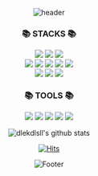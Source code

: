 <div align=center>
  
![header](https://capsule-render.vercel.app/api?type=waving&color=gradient&height=200&section=header&text=Studying...!&fontSize=50)
<!-- 안녕하세요 웹개발을 공부하는 이다인입니다. 글씨를 고치고싶은데... 여기에다 포트폴리오는 못하나..? -->

<h3>📚 STACKS 📚</h3>
<img src="https://img.shields.io/badge/java-007396?style=for-the-badge&logo=ava&logoColor=white"> <!-- 자바 이미지 사라짐...ㅠ-->
<img src="https://img.shields.io/badge/python-3776AB?style=for-the-badge&logo=python&logoColor=white"><!-- 자바 이미지 사라짐...ㅠ-->
<img src="https://img.shields.io/badge/javascript-F7DF1E?style=for-the-badge&logo=javascript&logoColor=black"> <br>
  
<img src="https://img.shields.io/badge/html5-E34F26?style=for-the-badge&logo=html5&logoColor=white"> 
<img src="https://img.shields.io/badge/css-1572B6?style=for-the-badge&logo=css3&logoColor=white"> 
<img src="https://img.shields.io/badge/jquery-0769AD?style=for-the-badge&logo=jquery&logoColor=white">
<img src="https://img.shields.io/badge/oracle-F80000?style=for-the-badge&logo=oracle&logoColor=white"> 
<img src="https://img.shields.io/badge/mysql-4479A1?style=for-the-badge&logo=mysql&logoColor=white"> <br>

<img src="https://img.shields.io/badge/spring-6DB33F?style=for-the-badge&logo=spring&logoColor=white"> 
<img src="https://img.shields.io/badge/bootstrap-7952B3?style=for-the-badge&logo=bootstrap&logoColor=white">
<img src="https://img.shields.io/badge/apache tomcat-F8DC75?style=for-the-badge&logo=apachetomcat&logoColor=white">
<!-- myBatis 추가하고싶은데 이건 원래 이미지가 없나보다... -->

<h3>📚 TOOLS 📚</h3>

<img src="https://img.shields.io/badge/eclipse ide-2C2255?style=for-the-badge&logo=eclipseide&logoColor=white">
<img src="https://img.shields.io/badge/notion-000000?style=for-the-badge&logo=notion&logoColor=white">
<img src="https://img.shields.io/badge/visual studio code-007ACC?style=for-the-badge&logo=visualstudiocode&logoColor=white">
<img src="https://img.shields.io/badge/slack-4A154B?style=for-the-badge&logo=slack&logoColor=white">
<img src="https://img.shields.io/badge/IntelliJ IDEA-000000?style=for-the-badge&logo=IntelliJ IDEA&logoColor=white">


![dlekdlsll's github stats](https://github-readme-stats.vercel.app/api?username=dlekdlsll&theme=buefy&show_icons=true)

[![Hits](https://hits.seeyoufarm.com/api/count/incr/badge.svg?url=https%3A%2F%2Fgithub.com%2Fdlekdlsll&count_bg=%23E19491&title_bg=%23000000&icon=&icon_color=%23E7E7E7&title=hits&edge_flat=true)](https://hits.seeyoufarm.com)

  
![Footer](https://capsule-render.vercel.app/api?type=waving&color=gradient&height=150&section=footer)
</div>
